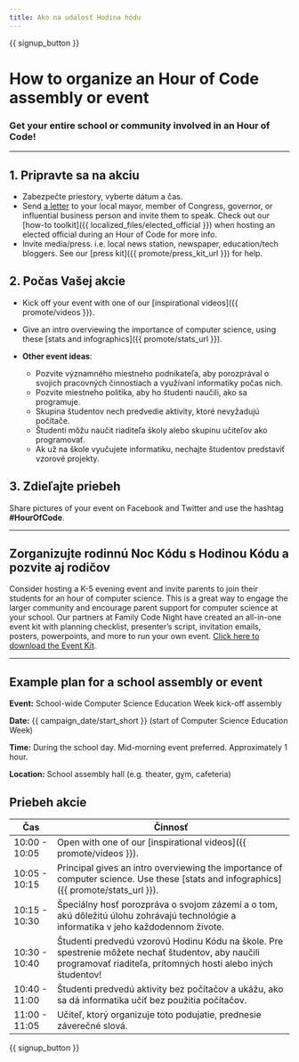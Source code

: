 ```yaml
---
title: Ako na udalosť Hodina hódu
---
```


{{ signup_button }}

# How to organize an Hour of Code assembly or event

### Get your entire school or community involved in an Hour of Code!

* * *

## 1. Pripravte sa na akciu

- Zabezpečte priestory, vyberte dátum a čas.
- Send [a letter](https://hourofcode.com/promote/resources#sample-emails) to your local mayor, member of Congress, governor, or influential business person and invite them to speak. Check out our [how-to toolkit]({{ localized_files/elected_official }}) when hosting an elected official during an Hour of Code for more info.
- Invite media/press. i.e. local news station, newspaper, education/tech bloggers. See our [press kit]({{ promote/press_kit_url }}) for help.

## 2. Počas Vašej akcie

- Kick off your event with one of our [inspirational videos]({{ promote/videos }}).
- Give an intro overviewing the importance of computer science, using these [stats and infographics]({{ promote/stats_url }}).   
      
    
- **Other event ideas**: 
    - Pozvite významného miestneho podnikateľa, aby porozprával o svojich pracovných činnostiach a využívaní informatiky počas nich.
    - Pozvite miestneho politika, aby ho študenti naučili, ako sa programuje.
    - Skupina študentov nech predvedie aktivity, ktoré nevyžadujú počítače.
    - Študenti môžu naučit riaditeľa školy alebo skupinu učiteľov ako programovať.
    - Ak už na škole vyučujete informatiku, nechajte študentov predstaviť vzorové projekty.

## 3. Zdieľajte priebeh

Share pictures of your event on Facebook and Twitter and use the hashtag **#HourOfCode**.

* * *

## Zorganizujte rodinnú Noc Kódu s Hodinou Kódu a pozvite aj rodičov

Consider hosting a K-5 evening event and invite parents to join their students for an hour of computer science. This is a great way to engage the larger community and encourage parent support for computer science at your school. Our partners at Family Code Night have created an all-in-one event kit with planning checklist, presenter’s script, invitation emails, posters, powerpoints, and more to run your own event. [Click here to download the Event Kit](http://www.familycodenight.org/DownloadCodeDotOrg.html).

* * *

## Example plan for a school assembly or event

**Event:** School-wide Computer Science Education Week kick-off assembly

**Date:** {{ campaign_date/start_short }} (start of Computer Science Education Week)

**Time:** During the school day. Mid-morning event preferred. Approximately 1 hour.

**Location:** School assembly hall (e.g. theater, gym, cafeteria)

## Priebeh akcie

| Čas           | Činnosť                                                                                                                                                            |
| ------------- | ------------------------------------------------------------------------------------------------------------------------------------------------------------------ |
| 10:00 - 10:05 | Open with one of our [inspirational videos]({{ promote/videos }}).                                                                                                 |
| 10:05 - 10:15 | Principal gives an intro overviewing the importance of computer science. Use these [stats and infographics]({{ promote/stats_url }}).                              |
| 10:15 - 10:30 | Špeciálny hosť porozpráva o svojom zázemí a o tom, akú dôležitú úlohu zohrávajú technológie a informatika v jeho každodennom živote.                               |
| 10:30 - 10:40 | Študenti predvedú vzorovú Hodinu Kódu na škole. Pre spestrenie môžete nechať študentov, aby naučili programovať riaditeľa, prítomných hostí alebo iných študentov! |
| 10:40 - 11:00 | Študenti predvedú aktivity bez počítačov a ukážu, ako sa dá informatika učiť bez použitia počítačov.                                                               |
| 11:00 - 11:05 | Učiteľ, ktorý organizuje toto podujatie, prednesie záverečné slová.                                                                                                |

{{ signup_button }}